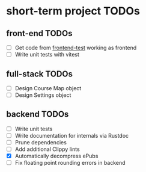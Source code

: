 # short-term project TODOs

## front-end TODOs

- [ ] Get code from [frontend-test](https://github.com/transkatgirl/frontend-test) working as frontend
- [ ] Write unit tests with vitest

## full-stack TODOs

- [ ] Design Course Map object
- [ ] Design Settings object

## backend TODOs

- [ ] Write unit tests
- [ ] Write documentation for internals via Rustdoc
- [ ] Prune dependencies
- [ ] Add additional Clippy lints
- [X] Automatically decompress ePubs
- [ ] Fix floating point rounding errors in backend